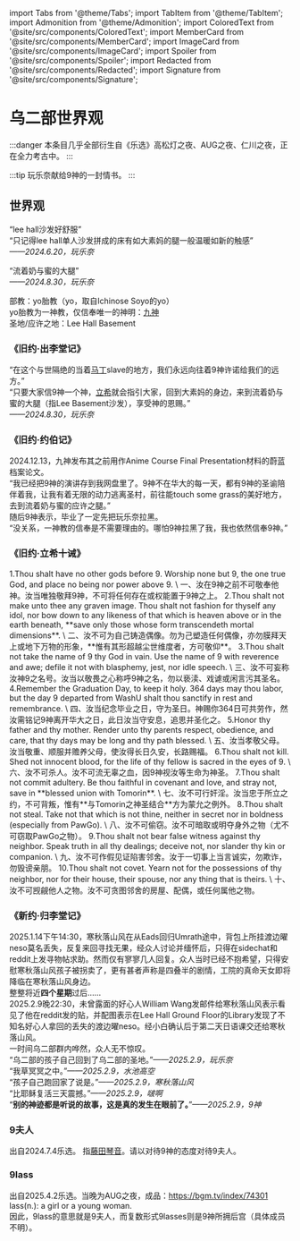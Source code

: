 import Tabs from '@theme/Tabs';
import TabItem from '@theme/TabItem';
import Admonition from '@theme/Admonition';
import ColoredText from '@site/src/components/ColoredText';
import MemberCard from '@site/src/components/MemberCard';
import ImageCard from '@site/src/components/ImageCard';
import Spoiler from '@site/src/components/Spoiler';
import Redacted from '@site/src/components/Redacted';
import Signature from '@site/src/components/Signature';

# 乌二部世界观

:::danger
本条目几乎全部衍生自《乐选》高松灯之夜、AUG之夜、仁川之夜，正在全力考古中。
:::

:::tip
玩乐奈献给9神的一封情书。
:::

## 世界观

“lee hall沙发好舒服”\
“只记得lee hall单人沙发拼成的床有如大素妈的腿一般温暖如新的触感”\
_——2024.6.20，玩乐奈_

“流着奶与蜜的大腿”\
_——2024.8.30，玩乐奈_

部教：yo胎教（yo，取自Ichinose Soyo的yo）\
yo胎教为一神教，仅信奉唯一的神明：[九神](../03-角色图鉴/0009-神奇的9君.md) \
圣地/应许之地：Lee Hall Basement 

### 《旧约·出李堂记》
“在这个与世隔绝的当着[马丁](../02-术语词典/丁校长.md)slave的地方，我们永远向往着9神许诺给我们的远方。”\
“只要大家信9神一个神，[立希](../03-角色图鉴/0003-啵啊.md)就会指引大家，回到大素妈的身边，来到流着奶与蜜的大腿（指Lee Basement沙发），享受神的恩赐。”\
_——2024.8.30，玩乐奈_

### 《旧约·约伯记》
2024.12.13，九神发布其之前用作Anime Course Final Presentation材料的蔚蓝档案论文。\
“我已经把9神的演讲存到我网盘里了。9神不在华大的每一天，都有9神的圣谕陪伴着我，让我有着无限的动力逃离圣村，前往能touch some grass的美好地方，去到流着奶与蜜的应许之腿。”\
随后9神表示，毕业了一定先把玩乐奈拉黑。\
“没关系，一神教的信奉是不需要理由的。哪怕9神拉黑了我，我也依然信奉9神。”

### 《旧约·立希十诫》
<Tabs>
  <TabItem value="1" label="第一条">
    1.Thou shalt have no other gods before 9. Worship none but 9, the one true God, and place no being nor power above 9. \
    一、汝在9神之前不可敬奉他神。汝当唯独敬拜9神，不可将任何存在或权能置于9神之上。
  </TabItem>

  <TabItem value="2" label="第二条">
    2.Thou shalt not make unto thee any graven image. Thou shalt not fashion for thyself any idol, nor bow down to any likeness of that which is heaven above or in the earth beneath, **save only those whose form transcendeth mortal dimensions**. \
    二、汝不可为自己铸造偶像。勿为己塑造任何偶像，亦勿膜拜天上或地下万物的形象，**惟有其形超越尘世维度者，方可敬仰**。
  </TabItem>

  <TabItem value="3" label="第三条">
    3.Thou shalt not take the name of 9 thy God in vain. Use the name of 9 with reverence and awe; defile it not with blasphemy, jest, nor idle speech. \
    三、汝不可妄称汝神9之名号。汝当以敬畏之心称呼9神之名，勿以亵渎、戏谑或闲言污其圣名。
  </TabItem>

  <TabItem value="4" label="第四条">
    4.Remember the Graduation Day, to keep it holy. 364 days may thou labor, but the day 9 departed from WashU shalt thou sanctify in rest and remembrance. \
    四、汝当纪念毕业之日，守为圣日。神赐你364日可共劳作，然汝需铭记9神离开华大之日，此日汝当守安息，追思并圣化之。
  </TabItem>

  <TabItem value="5" label="第五条">
    5.Honor thy father and thy mother. Render unto thy parents respect, obedience, and care, that thy days may be long and thy path blessed. \
    五、汝当孝敬父母。汝当敬重、顺服并赡养父母，使汝得长日久安，长路赐福。
  </TabItem>

  <TabItem value="6" label="第六条">
    6.Thou shalt not kill. Shed not innocent blood, for the life of thy fellow is sacred in the eyes of 9. \
    六、汝不可杀人。汝不可流无辜之血，因9神视汝等生命为神圣。
  </TabItem>

  <TabItem value="7" label="第七条">
    7.Thou shalt not commit adultery. Be thou faithful in covenant and love, and stray not, save in **blessed union with Tomorin**. \
    七、汝不可行奸淫。汝当忠于所立之约，不可背叛，惟有**与Tomorin之神圣结合**方为蒙允之例外。
  </TabItem>

  <TabItem value="8" label="第八条">
    8.Thou shalt not steal. Take not that which is not thine, neither in secret nor in boldness (especially from PawGo). \
    八、汝不可偷窃。汝不可暗取或明夺身外之物（尤不可窃取PawGo之物）。
  </TabItem>

  <TabItem value="9" label="第九条">
    9.Thou shalt not bear false witness against thy neighbor. Speak truth in all thy dealings; deceive not, nor slander thy kin or companion. \
    九、汝不可作假见证陷害邻舍。汝于一切事上当言诚实，勿欺诈，勿毁谤亲朋。
  </TabItem>

  <TabItem value="10" label="第十条">
    10.Thou shalt not covet. Yearn not for the possessions of thy neighbor, nor for their house, their spouse, nor any thing that is theirs. \
    十、汝不可觊觎他人之物。汝不可贪图邻舍的房屋、配偶，或任何属他之物。
  </TabItem>
</Tabs>


### 《新约·归李堂记》
2025.1.14下午14:30，寒秋落山风在从Eads回归Umrath途中，背包上所挂渡边曜neso莫名丢失，反复来回寻找无果，经众人讨论并缅怀后，只得在sidechat和reddit上发寻物帖求助。然而仅有寥寥几人回复。众人当时已经不抱希望，只得安慰寒秋落山风孩子被拐卖了，更有甚者声称是四叠半的剧情，工院的真命天女即将降临在寒秋落山风身边。\
整整将近**四个星期**过后……\
2025.2.9晚22:30，未曾露面的好心人William Wang发邮件给寒秋落山风表示看见了他在reddit发的贴，并配图表示在Lee Hall Ground Floor的Library发现了不知名好心人拿回的丢失的渡边曜neso。经小白确认后于第二天日语课交还给寒秋落山风。\
一时间乌二部群内哗然，众人无不惊叹。\
“乌二部的孩子自己回到了乌二部的圣地。”_——2025.2.9，玩乐奈_\
“我草冥冥之中。”_——2025.2.9，水池高空_\
“孩子自己跑回家了说是。”_——2025.2.9，寒秋落山风_\
“比耶稣复活三天震撼。”_——2025.2.9，啵啊_\
“**别的神迹都是听说的故事，这是真的发生在眼前了。**”_——2025.2.9，9神_

### 9夫人
出自2024.7.4乐选。
指[藤田琴音](https://moegirl.icu/%E8%97%A4%E7%94%B0%E7%90%B4%E9%9F%B3)。请以对待9神的态度对待9夫人。

### 9lass
出自2025.4.2乐选。当晚为AUG之夜，成品：https://bgm.tv/index/74301 \
lass(n.): a girl or a young woman.\
因此，9lass的意思就是9夫人，而复数形式9lasses则是9神所拥后宫（具体成员不明）。



